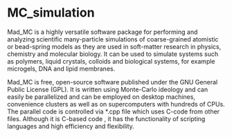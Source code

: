 # MC_simulation

Mad_MC is a highly versatile software package for performing and analyzing scientific many-particle simulations of coarse-grained atomistic or bead-spring models as they are used in soft-matter research in physics, chemistry and molecular biology. It can be used to simulate systems such as polymers, liquid crystals, colloids and biological systems, for example microgels, DNA and lipid membranes.

Mad_MC is free, open-source software published under the GNU General Public License (GPL). It is written using Monte-Carlo ideology and can easily be  parallelized and can be employed on desktop machines, convenience clusters as well as on supercomputers with hundreds of CPUs. The parallel code is controlled via *.cpp file which uses C-code from other files. Although it is C-based code , it has the functionality of scripting languages and high efficiency and flexibility.

